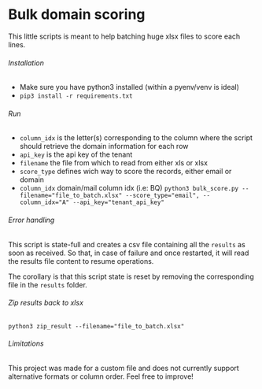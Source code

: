 # Bulk domain scoring

This little scripts is meant to help batching huge xlsx files to score each
lines.

###### Installation

- Make sure you have python3 installed (within a pyenv/venv is ideal)
- `pip3 install -r requirements.txt`

###### Run
- `column_idx` is the letter(s) corresponding to the column where the script should retrieve the domain information for each row
- `api_key` is the api key of the tenant
- `filename` the file from which to read from either xls or xlsx
- `score_type` defines wich way to score the records, either email or domain
- `column_idx` domain/mail column idx (i.e: BQ)
`python3 bulk_score.py --filename="file_to_batch.xlsx" --score_type="email", --column_idx="A" --api_key="tenant_api_key"`

###### Error handling

This script is state-full and creates a csv file containing all the `results`
as soon as received. So that, in case of failure and once restarted, it will
read the results file content to resume operations.

The corollary is that this script state is reset by removing the
corresponding file in the `results` folder.

###### Zip results back to xlsx
`python3 zip_result --filename="file_to_batch.xlsx"`


###### Limitations
This project was made for a custom file and does not currently support
alternative formats or column order. Feel free to improve! 
